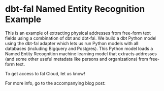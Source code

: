 # dbt-fal Named Entity Recognition Example

This is an example of extracting physical addresses from free-form text fields using a combination of dbt and dbt-fal. We build a dbt Python model using the dbt-fal adapter which lets us run Python models with all databases (including Bigquery and Postgres). This Python model loads a Named Entity Recognition machine learning model that extracts addresses (and some other useful metadata like persons and organizations) from free-form text.

To get access to fal Cloud, let us know!

For more info, go to the accompanying blog post:
